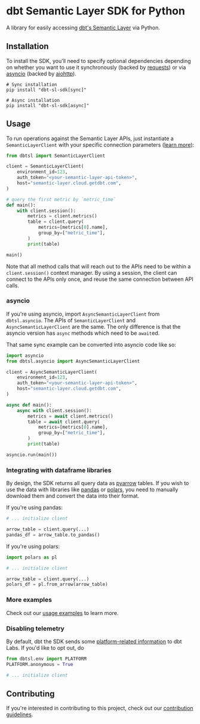 # dbt Semantic Layer SDK for Python

A library for easily accessing [dbt's Semantic Layer](https://docs.getdbt.com/docs/use-dbt-semantic-layer/dbt-sl/) via Python.

## Installation

To install the SDK, you'll need to specify optional dependencies depending on whether you want to use it synchronously (backed by [requests](https://github.com/psf/requests/)) or via [asyncio](https://docs.python.org/3/library/asyncio.html) (backed by [aiohttp](https://github.com/aio-libs/aiohttp/)).

```
# Sync installation
pip install "dbt-sl-sdk[sync]"

# Async installation
pip install "dbt-sl-sdk[async]"
```

## Usage

To run operations against the Semantic Layer APIs, just instantiate a `SemanticLayerClient` with your specific connection parameters ([learn more](https://docs.getdbt.com/docs/dbt-cloud-apis/sl-api-overview)):

```python
from dbtsl import SemanticLayerClient

client = SemanticLayerClient(
    environment_id=123,
    auth_token="<your-semantic-layer-api-token>",
    host="semantic-layer.cloud.getdbt.com",
)

# query the first metric by `metric_time`
def main():
    with client.session():
        metrics = client.metrics()
        table = client.query(
            metrics=[metrics[0].name],
            group_by=["metric_time"],
        )
        print(table)

main()
```

Note that all method calls that will reach out to the APIs need to be within a `client.session()` context manager. By using a session, the client can connect to the APIs only once, and reuse the same connection between API calls.

### asyncio

If you're using asyncio, import `AsyncSemanticLayerClient` from `dbtsl.asyncio`. The APIs of `SemanticLayerClient` and `AsyncSemanticLayerClient` are the same. The only difference is that the asyncio version has `async` methods which need to be `await`ed.

That same sync example can be converted into asyncio code like so:

```python
import asyncio
from dbtsl.asyncio import AsyncSemanticLayerClient

client = AsyncSemanticLayerClient(
    environment_id=123,
    auth_token="<your-semantic-layer-api-token>",
    host="semantic-layer.cloud.getdbt.com",
)

async def main():
    async with client.session():
        metrics = await client.metrics()
        table = await client.query(
            metrics=[metrics[0].name],
            group_by=["metric_time"],
        )
        print(table)

asyncio.run(main())
```

### Integrating with dataframe libraries

By design, the SDK returns all query data as [pyarrow](https://arrow.apache.org/docs/python/index.html) tables. If you wish to use the data with libraries like [pandas](https://pandas.pydata.org/) or [polars](https://pola.rs/), you need to manually download them and convert the data into their format.

If you're using pandas:
```python
# ... initialize client

arrow_table = client.query(...)
pandas_df = arrow_table.to_pandas()
```

If you're using polars:
```python
import polars as pl

# ... initialize client

arrow_table = client.query(...)
polars_df = pl.from_arrow(arrow_table)
```

### More examples

Check out our [usage examples](./examples/) to learn more.


### Disabling telemetry

By default, dbt the SDK sends some [platform-related information](./dbtsl/env.py) to dbt Labs. If you'd like to opt out, do
```python
from dbtsl.env import PLATFORM
PLATFORM.anonymous = True

# ... initialize client
```


## Contributing

If you're interested in contributing to this project, check out our [contribution guidelines](./CONTRIBUTING.md).
